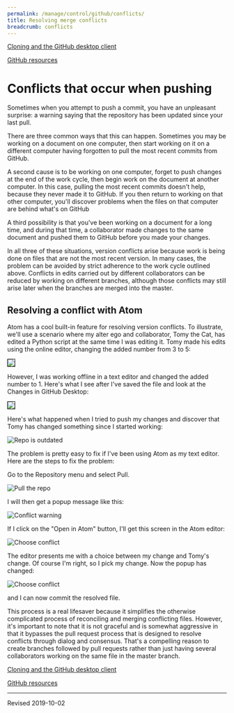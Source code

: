 ```yaml
---
permalink: /manage/control/github/conflicts/
title: Resolving merge conflicts
breadcrumb: conflicts
---
```


[Cloning and the GitHub desktop client](../clone/)

[GitHub resources](../)

# Conflicts that occur when pushing

Sometimes when you attempt to push a commit, you have an unpleasant surprise: a warning saying that the repository has been updated since your last pull.

There are three common ways that this can happen. Sometimes you may be working on a document on one computer, then start working on it on a different computer having forgotten to pull the most recent commits from GitHub.

A second cause is to be working on one computer, forget to push changes at the end of the work cycle, then begin work on the document at another computer.  In this case, pulling the most recent commits doesn't help, because they never made it to GitHub.  If you then return to working on that other computer, you'll discover problems when the files on that computer are behind what's on GitHub

A third possibility is that you've been working on a document for a long time, and during that time, a collaborator made changes to the same document and pushed them to GitHub before you made your changes.  

In all three of these situations, version conflicts arise because work is being done on files that are not the most recent version. In many cases, the problem can be avoided by strict adherence to the work cycle outlined above.  Conflicts in edits carried out by different collaborators can be reduced by working on different branches, although those conflicts may still arise later when the branches are merged into the master.

## Resolving a conflict with Atom

Atom has a cool built-in feature for resolving version conflicts.  To illustrate, we'll use a scenario where my alter ego and collaborator, Tomy the Cat, has edited a Python script at the same time I was editing it.  Tomy made his edits using the online editor, changing the added number from 3 to 5:

<img src="../images-clone/first-conflicted-change.png" style="border:1px solid black">

However, I was working offline in a text editor and changed the added number to 1.  Here's what I see after I've saved the file and look at the Changes in GitHub Desktop:

<img src="../images-clone/second-conflicted-change.png" style="border:1px solid black">

Here's what happened when I tried to push my changes and discover that Tomy has changed something since I started working:

![Repo is outdated](../images-clone/repo-outdated.png)

The problem is pretty easy to fix if I've been using Atom as my text editor.  Here are the steps to fix the problem:

Go to the Repository menu and select Pull.

![Pull the repo](../images-clone/pull-repo.png)

I will then get a popup message like this:

![Conflict warning](../images-clone/conflict-detected.png)

If I click on the "Open in Atom" button, I'll get this screen in the Atom editor:

![Choose conflict](../images-clone/choose-conflict.png)

The editor presents me with a choice between my change and Tomy's change.  Of course I'm right, so I pick my change.  Now the popup has changed:

![Choose conflict](../images-clone/conflict-fixed.png)

and I can now commit the resolved file.

This process is a real lifesaver because it simplifies the otherwise complicated process of reconciling and merging conflicting files.  However, it's important to note that it is not graceful and is somewhat aggressive in that it bypasses the pull request process that is designed to resolve conflicts through dialog and consensus.  That's a compelling reason to create branches followed by pull requests rather than just having several collaborators working on the same file in the master branch.

[Cloning and the GitHub desktop client](../clone/)

[GitHub resources](../)

----
Revised 2019-10-02
